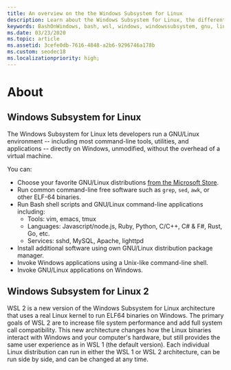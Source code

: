 ```yaml
---
title: An overview on the the Windows Subsystem for Linux
description: Learn about the Windows Subsystem for Linux, the different versions and ways you can use them.
keywords: BashOnWindows, bash, wsl, windows, windowssubsystem, gnu, linux
ms.date: 03/23/2020
ms.topic: article
ms.assetid: 3cefe0db-7616-4848-a2b6-9296746a178b
ms.custom: seodec18
ms.localizationpriority: high;
---
```

# About

## Windows Subsystem for Linux 

The Windows Subsystem for Linux lets developers run a GNU/Linux environment -- including most command-line tools, utilities, and applications -- directly on Windows, unmodified, without the overhead of a virtual machine.

You can:
* Choose your favorite GNU/Linux distributions [from the Microsoft Store](https://aka.ms/wslstore).
* Run common command-line free software such as `grep`, `sed`, `awk`, or other ELF-64 binaries. 
* Run Bash shell scripts and GNU/Linux command-line applications including:  
    + Tools: vim, emacs, tmux
    + Languages: Javascript/node.js, Ruby, Python, C/C++, C# & F#, Rust, Go, etc.
    + Services: sshd, MySQL, Apache, lighttpd
* Install additional software using own GNU/Linux distribution package manager.
* Invoke Windows applications using a Unix-like command-line shell.
* Invoke GNU/Linux applications on Windows.

## Windows Subsystem for Linux 2
WSL 2 is a new version of the Windows Subsystem for Linux architecture that uses a real Linux kernel to run ELF64 binaries on Windows. The primary goals of WSL 2 are to increase file system performance and add full system call compatibility. This new architecture changes how the Linux binaries interact with Windows and your computer's hardware, but still provides the same user experience as in WSL 1 (the default version). Each individual Linux distribution can run in either the  WSL 1 or WSL 2 architecture, can be run side by side, and can be changed at any time.
